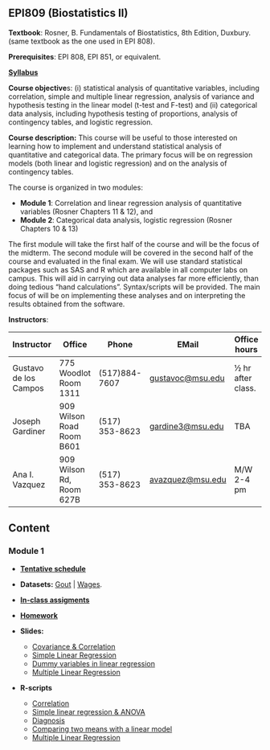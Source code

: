 ## EPI809 (Biostatistics II)

**Textbook**: Rosner, B. Fundamentals of Biostatistics, 8th Edition, Duxbury. (same textbook as the one used in EPI 808).

**Prerequisites**:	EPI 808, EPI 851, or equivalent.

**[Syllabus](https://github.com/gdlc/EPI809/blob/master/EPI_809_SPRING_2020-syllabus.pdf)**

**Course objective**s: (i) statistical analysis of quantitative variables, including correlation, simple and multiple linear regression, analysis of variance and hypothesis testing in the linear model (t-test and F-test) and (ii) categorical data analysis, including hypothesis testing of proportions, analysis of contingency tables, and logistic regression. 

**Course description:** This course will be useful to those interested on learning how to implement and understand statistical analysis of quantitative and categorical data. The primary focus will be on regression models (both linear and logistic regression) and on the analysis of contingency tables. 

The course is organized in two modules:

  - **Module 1**: Correlation and linear regression analysis of quantitative variables (Rosner Chapters 11 & 12), and 
  - **Module 2**: Categorical data analysis, logistic regression (Rosner Chapters 10 & 13)

The first module will take the first half of the course and will be the focus of the midterm. The second module will be covered in the second half of the course and evaluated in the final exam. We will use standard statistical packages such as SAS and R which are available in all computer labs on campus. This will aid in carrying out data analyses far more efficiently, than doing tedious “hand calculations”. Syntax/scripts will be provided. The main focus of will be on implementing these analyses and on interpreting the results obtained from the software. 


**Instructors**:

|  Instructor  | Office  | Phone | EMail | Office hours |
| ------------- | ------------- | ------------- | ------------- |------------- |
| Gustavo de los Campos  | 775 Woodlot Room 1311|  (517)884-7607 |gustavoc@msu.edu  | ½ hr after class. |
| Joseph Gardiner  | 909 Wilson Road  Room B601 |  (517) 353-8623  |gardine3@msu.edu   | TBA |
| Ana I. Vazquez  | 909 Wilson Rd, Room 627B|  (517) 353-8623 | avazquez@msu.edu | M/W 2-4 pm |


## Content

### Module 1
  - **[Tentative schedule](https://github.com/gdlc/EPI809/blob/master/SCHEDULE_MODULE1.md)**
  - **Datasets:** [Gout](https://github.com/gdlc/EPI809/blob/master/gout.txt) | [Wages](https://github.com/gdlc/EPI809/blob/master/wages.txt).
  - **[In-class assigments](https://github.com/gdlc/EPI809/blob/master/INCLASS.md)**
  - **[Homework](https://github.com/gdlc/EPI809/blob/master/HW.md)**
  - **Slides:** 
    - [Covariance & Correlation](https://github.com/gdlc/EPI809/blob/master/1_CORRELATION.pdf)
    - [Simple Linear Regression](https://github.com/gdlc/EPI809/blob/master/2_SIMPLE_LINEAR_REGRESSION.pdf)
    - [Dummy variables in linear regression](https://github.com/gdlc/EPI809/blob/master/3_DUMMY_VARIABLES_IN_LINEAR_REGRESSION.pdf)
    - [Multiple Linear Regression]()
    
  - **R-scripts**
    - [Correlation](https://github.com/gdlc/EPI809/blob/master/CORRELATION.md)
    - [Simple linear regression & ANOVA](https://github.com/gdlc/EPI809/blob/master/ANOVA.md)
    - [Diagnosis](https://github.com/gdlc/EPI809/blob/master/DIAGNOSIS.md)
    - [Comparing two means with a linear model](https://github.com/gdlc/EPI809/blob/master/TWO_MEANS_WITH_LINEAR_MODEL.md)
    - [Multiple Linear Regression](https://github.com/gdlc/EPI809/blob/master/MULTIPLE_LINEAR_REGRESSION.md)
        
